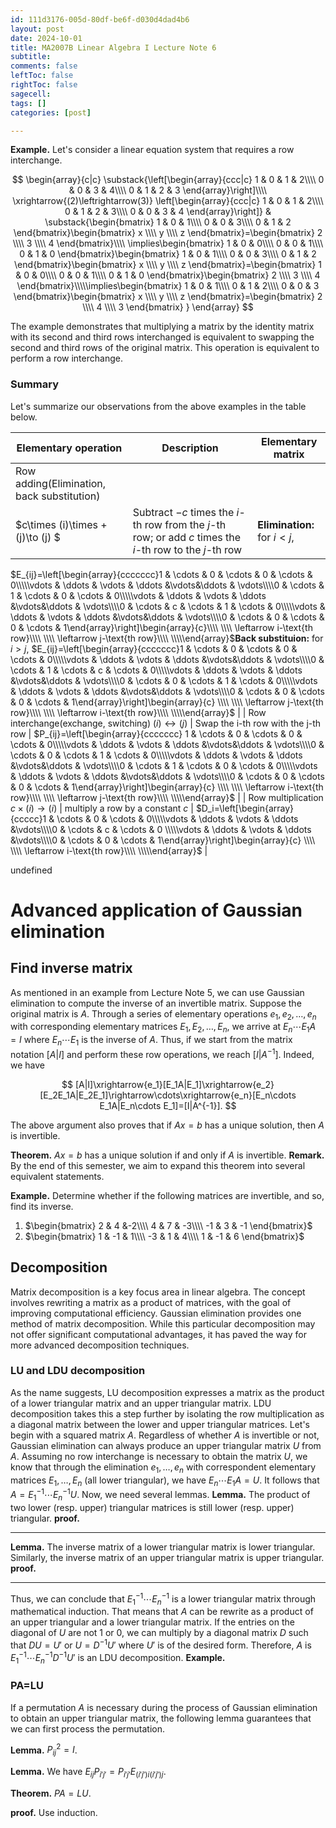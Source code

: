 ```yaml
---
id: 111d3176-005d-80df-be6f-d030d4dad4b6
layout: post
date: 2024-10-01
title: MA2007B Linear Algebra I Lecture Note 6
subtitle: 
comments: false
leftToc: false
rightToc: false
sagecell: 
tags: []
categories: [post]

---
```


**Example.** Let's consider a linear equation system that requires a row interchange.


$$
\begin{array}{c|c}
\substack{\left[\begin{array}{ccc|c}
1 & 0 & 1 & 2\\\\
0 & 0 & 3 & 4\\\\
0 & 1 & 2 & 3
\end{array}\right]\\\\
\xrightarrow{(2)\leftrightarrow(3)}
\left[\begin{array}{ccc|c}
1 & 0 & 1 & 2\\\\
0 & 1 & 2 & 3\\\\
0 & 0 & 3 & 4
\end{array}\right]} &
\substack{\begin{bmatrix}
1 & 0 & 1\\\\
0 & 0 & 3\\\\
0 & 1 & 2
\end{bmatrix}\begin{bmatrix}
x \\\\ y \\\\ z
\end{bmatrix}=\begin{bmatrix}
2 \\\\ 3 \\\\ 4
\end{bmatrix}\\\\
\implies\begin{bmatrix}
1 & 0 & 0\\\\
0 & 0 & 1\\\\
0 & 1 & 0
\end{bmatrix}\begin{bmatrix}
1 & 0 & 1\\\\
0 & 0 & 3\\\\
0 & 1 & 2
\end{bmatrix}\begin{bmatrix}
x \\\\ y \\\\ z
\end{bmatrix}=\begin{bmatrix}
1 & 0 & 0\\\\
0 & 0 & 1\\\\
0 & 1 & 0
\end{bmatrix}\begin{bmatrix}
2 \\\\ 3 \\\\ 4
\end{bmatrix}\\\\\implies\begin{bmatrix}
1 & 0 & 1\\\\
0 & 1 & 2\\\\
0 & 0 & 3
\end{bmatrix}\begin{bmatrix}
x \\\\ y \\\\ z
\end{bmatrix}=\begin{bmatrix}
2 \\\\ 4 \\\\ 3
\end{bmatrix}
}
\end{array}
$$


The example demonstrates that multiplying a matrix by the identity matrix with its second and third rows interchanged is equivalent to swapping the second and third rows of the original matrix. This operation is equivalent to perform a row interchange.


### Summary


Let's summarize our observations from the above examples in the table below.


| Elementary operation                                                          | Description                                                                                               | Elementary matrix                                                                                                                                                                                                                                                                                                                                                                                                                                                                                                                                                                                                                                                                                                                                                                                                                                                                                                                                                                                                                                                                                                                          |
| ----------------------------------------------------------------------------- | --------------------------------------------------------------------------------------------------------- | ------------------------------------------------------------------------------------------------------------------------------------------------------------------------------------------------------------------------------------------------------------------------------------------------------------------------------------------------------------------------------------------------------------------------------------------------------------------------------------------------------------------------------------------------------------------------------------------------------------------------------------------------------------------------------------------------------------------------------------------------------------------------------------------------------------------------------------------------------------------------------------------------------------------------------------------------------------------------------------------------------------------------------------------------------------------------------------------------------------------------------------------ |
|  Row adding(Elimination, back substitution)
$c\times (i)\times + (j)\to (j) $ | Subtract $-c$ times the $i$-th row from the $j$-th row; or add $c$ times the $i$-th row to the $j$-th row | **Elimination:** for $i<j$,
$E_{ij}=\left[\begin{array}{ccccccc}1 & \cdots & 0 & \cdots & 0 & \cdots & 0\\\\\vdots & \ddots & \vdots & \ddots &\vdots&\ddots & \vdots\\\\0 & \cdots & 1 & \cdots & 0 & \cdots & 0\\\\\vdots & \ddots & \vdots & \ddots &\vdots&\ddots & \vdots\\\\0 & \cdots & c & \cdots & 1 & \cdots & 0\\\\\vdots & \ddots & \vdots & \ddots &\vdots&\ddots & \vdots\\\\0 & \cdots & 0 & \cdots & 0 & \cdots & 1\end{array}\right]\begin{array}{c}\\\\ \\\\ \leftarrow i-\text{th row}\\\\ \\\\ \leftarrow j-\text{th row}\\\\ \\\\\end{array}$**Back substituion:** for $i>j,$
$E_{ij}=\left[\begin{array}{ccccccc}1 & \cdots & 0 & \cdots & 0 & \cdots & 0\\\\\vdots & \ddots & \vdots & \ddots &\vdots&\ddots & \vdots\\\\0 & \cdots & 1 & \cdots & c & \cdots & 0\\\\\vdots & \ddots & \vdots & \ddots &\vdots&\ddots & \vdots\\\\0 & \cdots & 0 & \cdots & 1 & \cdots & 0\\\\\vdots & \ddots & \vdots & \ddots &\vdots&\ddots & \vdots\\\\0 & \cdots & 0 & \cdots & 0 & \cdots & 1\end{array}\right]\begin{array}{c} \\\\ \\\\ \leftarrow j-\text{th row}\\\\ \\\\ \leftarrow i-\text{th row}\\\\ \\\\\end{array}$ |
| Row interchange(exchange, switching)
$(i)\leftrightarrow(j)$                  | Swap the i-th row with the j-th row                                                                       | $P_{ij}=\left[\begin{array}{ccccccc}
1 & \cdots & 0 & \cdots & 0 & \cdots & 0\\\\\vdots & \ddots & \vdots & \ddots &\vdots&\ddots & \vdots\\\\0 & \cdots & 0 & \cdots & 1 & \cdots & 0\\\\\vdots & \ddots & \vdots & \ddots &\vdots&\ddots & \vdots\\\\0 & \cdots & 1 & \cdots & 0 & \cdots & 0\\\\\vdots & \ddots & \vdots & \ddots &\vdots&\ddots & \vdots\\\\0 & \cdots & 0 & \cdots & 0 & \cdots & 1\end{array}\right]\begin{array}{c} \\\\ \\\\ \leftarrow i-\text{th row}\\\\ \\\\ \leftarrow j-\text{th row}\\\\ \\\\\end{array}$                                                                                                                                                                                                                                                                                                                                                                                                                                                                                                                                                                                                   |
| Row multiplication
$c\times (i)\to(i)$                                        | multiply a row by a constant $c$                                                                          | $D_i=\left[\begin{array}{ccccc}1 & \cdots & 0 & \cdots & 0\\\\\vdots & \ddots & \vdots & \ddots &\vdots\\\\0 & \cdots & c & \cdots & 0 \\\\\vdots & \ddots & \vdots & \ddots &\vdots\\\\0 & \cdots & 0 & \cdots & 1\end{array}\right]\begin{array}{c} \\\\ \\\\ \leftarrow i-\text{th row}\\\\ \\\\\end{array}$                                                                                                                                                                                                                                                                                                                                                                                                                                                                                                                                                                                                                                                                                                                                                                                                                            |

undefined
# Advanced application of Gaussian elimination


## Find inverse matrix


As mentioned in an example from Lecture Note 5, we can use Gaussian elimination to compute the inverse of an invertible matrix. Suppose the original matrix is $A$. Through a series of elementary operations $e_1,e_2,\ldots,e_n$ with corresponding elementary matrices $E_1, E_2,\ldots,E_n$, we arrive at $E_n\cdots E_1A=I$ where $E_n\cdots E_1$ is the inverse of $A$. Thus, if we start from the matrix notation $[A|I]$ and perform these row operations, we reach $[I|A^{-1}]$. Indeed, we have


$$
[A|I]\xrightarrow{e_1}[E_1A|E_1]\xrightarrow{e_2}[E_2E_1A|E_2E_1]\rightarrow\cdots\xrightarrow{e_n}[E_n\cdots E_1A|E_n\cdots E_1]=[I|A^{-1}].
$$


The above argument also proves that if $Ax=b$ has a unique solution, then $A$ is invertible.


**Theorem.** $Ax=b$ has a unique solution if and only if $A$ is invertible.
**Remark.** By the end of this semester, we aim to expand this theorem into several equivalent statements.


**Example.** Determine whether if the following matrices are invertible, and so, find its inverse.

1. $\begin{bmatrix}
2 & 4 &-2\\\\
4 & 7 & -3\\\\
-1 & 3 & -1
\end{bmatrix}$
2. $\begin{bmatrix}
1 & -1 & 1\\\\
-3 & 1 & 4\\\\
1 & -1 & 6
\end{bmatrix}$

## Decomposition


Matrix decomposition is a key focus area in linear algebra. The concept involves rewriting a matrix as a product of matrices, with the goal of improving computational efficiency. Gaussian elimination provides one method of matrix decomposition. While this particular decomposition may not offer significant computational advantages, it has paved the way for more advanced decomposition techniques.


### LU and LDU decomposition


As the name suggests, LU decomposition expresses a matrix as the product of a lower triangular matrix and an upper triangular matrix. LDU decomposition takes this a step further by isolating the row multiplication as a diagonal matrix between the lower and upper triangular matrices.
Let's begin with a squared matrix $A$. Regardless of whether $A$ is invertible or not, Gaussian elimination can always produce an upper triangular matrix $U$ from $A$. Assuming no row interchange is necessary to obtain the matrix $U$, we know that through the elimination $e_1,\ldots,e_n$ with correspondent elementary matrices $E_1,\ldots, E_n$ (all lower triangular), we have $E_{n}\cdots E_1A=U$. It follows that $A= E_1^{-1}\cdots E_n^{-1}U$. Now, we need several lemmas.
**Lemma.** The product of two lower (resp. upper) triangular matrices is still lower (resp. upper) triangular.
**proof.**


---


**Lemma.** The inverse matrix of a lower triangular matrix is lower triangular. Similarly, the inverse matrix of an upper triangular matrix is upper triangular.
**proof.**


---


Thus, we can conclude that $E_1^{-1}\cdots E_n^{-1}$ is a lower triangular matrix through mathematical induction. That means that $A$ can be rewrite as a product of an upper triangular and a lower triangular matrix. 
If the entries on the diagonal of $U$ are not $1$ or $0$, we can multiply by a diagonal matrix $D$ such that $DU=U'$ or $U=D^{-1}U'$ where $U'$ is of the desired form. Therefore, $A$ is $E_1^{-1}\cdots E_n^{-1}D^{-1}U'$ is an LDU decomposition.
**Example.**


### PA=LU


If a permutation $A$ is necessary during the process of Gaussian elimination to obtain an upper triangular matrix, the following lemma guarantees that we can first process the permutation.


**Lemma.** $P_{ij}^2=I$.


**Lemma.** We have $E_{ij}P_{i'j'}=P_{i'j'}E_{(i'j')i(i'j')j}$.


**Theorem.** $PA=LU$.


**proof.** Use induction.

